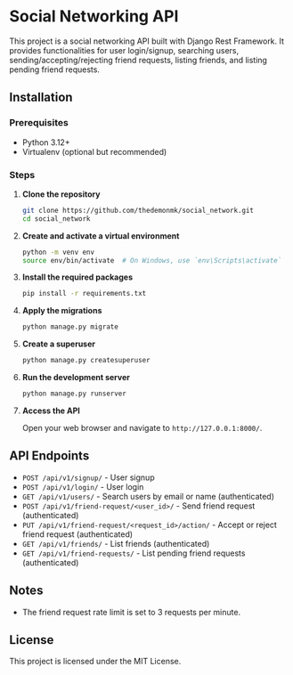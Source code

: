 # Social Networking API

This project is a social networking API built with Django Rest Framework. It provides functionalities for user login/signup, searching users, sending/accepting/rejecting friend requests, listing friends, and listing pending friend requests.

## Installation

### Prerequisites

- Python 3.12+
- Virtualenv (optional but recommended)

### Steps

1. **Clone the repository**

    ```bash
    git clone https://github.com/thedemonmk/social_network.git
    cd social_network
    ```

2. **Create and activate a virtual environment**

    ```bash
    python -m venv env
    source env/bin/activate  # On Windows, use `env\Scripts\activate`
    ```

3. **Install the required packages**

    ```bash
    pip install -r requirements.txt
    ```

4. **Apply the migrations**

    ```bash
    python manage.py migrate
    ```

5. **Create a superuser**

    ```bash
    python manage.py createsuperuser
    ```

6. **Run the development server**

    ```bash
    python manage.py runserver
    ```

7. **Access the API**

    Open your web browser and navigate to `http://127.0.0.1:8000/`.

## API Endpoints

- `POST /api/v1/signup/` - User signup
- `POST /api/v1/login/` - User login
- `GET /api/v1/users/` - Search users by email or name (authenticated)
- `POST /api/v1/friend-request/<user_id>/` - Send friend request (authenticated)
- `PUT /api/v1/friend-request/<request_id>/action/` - Accept or reject friend request (authenticated)
- `GET /api/v1/friends/` - List friends (authenticated)
- `GET /api/v1/friend-requests/` - List pending friend requests (authenticated)

## Notes

- The friend request rate limit is set to 3 requests per minute.

## License

This project is licensed under the MIT License.
